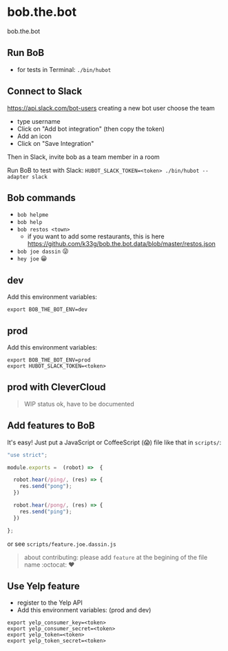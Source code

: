 # bob.the.bot
bob.the.bot

## Run BoB

- for tests in Terminal: `./bin/hubot`


## Connect to Slack

https://api.slack.com/bot-users
creating a new bot user
choose the team
-  type username
- Click on "Add bot integration" (then copy the token)
- Add an icon
- Click on "Save Integration"

Then in Slack, invite bob as a team member in a room

Run BoB to test with Slack: `HUBOT_SLACK_TOKEN=<token> ./bin/hubot --adapter slack
`
## Bob commands

- `bob helpme`
- `bob help`
- `bob restos <town>`
  - if you want to add some restaurants, this is here https://github.com/k33g/bob.the.bot.data/blob/master/restos.json
- `bob joe dassin` :stuck_out_tongue_winking_eye:
- `hey joe` :grinning:

## dev

Add this environment variables:

```
export BOB_THE_BOT_ENV=dev
```

## prod

Add this environment variables:

```
export BOB_THE_BOT_ENV=prod
export HUBOT_SLACK_TOKEN=<token>
```

## prod with CleverCloud

> WIP status ok, have to be documented

## Add features to BoB

It's easy! Just put a JavaScript or CoffeeScript (:scream:) file like that in `scripts/`:

```javascript
"use strict";

module.exports =  (robot) =>  {

  robot.hear(/ping/, (res) => {
    res.send("pong");
  })

  robot.hear(/pong/, (res) => {
    res.send("ping");
  })

};
```

or see `scripts/feature.joe.dassin.js`

> about contributing: please add `feature` at the begining of the file name :octocat: :heart:

## Use Yelp feature

- register to the Yelp API
- Add this environment variables: (prod and dev)


```
export yelp_consumer_key=<token>
export yelp_consumer_secret=<token>  
export yelp_token=<token>  
export yelp_token_secret=<token>
```
